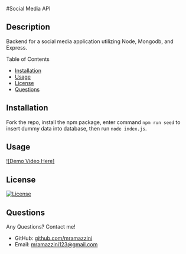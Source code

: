 #Social Media API

## Description 
Backend for a social media application utilizing Node, Mongodb, and Express.

Table of Contents
- [Installation](#installation)
- [Usage](#usage)
- [License](#license)
- [Questions](#questions)

## Installation

Fork the repo, install the npm package, enter command `npm run seed` to insert dummy data into database, then run `node index.js`.

## Usage

[![Demo Video Here]](https://drive.google.com/file/d/1rHRYYI1OsdR9oRbO4VpXzFnFx4XQX5Kv/view?usp=sharing )

## License

[![License](https://img.shields.io/badge/License-Apache_2.0-blue.svg)](https://opensource.org/licenses/Apache-2.0)

## Questions

Any Questions? Contact me! 

- GitHub: [github.com/mramazzini](#github.com/mramazzini)
- Email: mramazzini123@gmail.com
